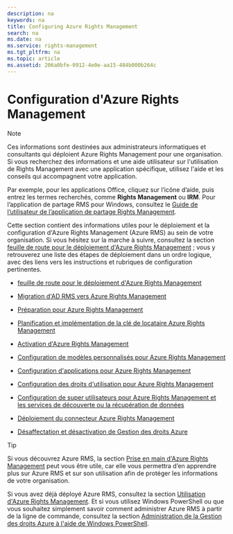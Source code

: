 ```yaml
---
description: na
keywords: na
title: Configuring Azure Rights Management
search: na
ms.date: na
ms.service: rights-management
ms.tgt_pltfrm: na
ms.topic: article
ms.assetid: 206a0bfe-0912-4e0e-aa15-484b000b264c
---
```

# Configuration d&#39;Azure Rights Management
> [!NOTE]
> Ces informations sont destinées aux administrateurs informatiques et consultants qui déploient Azure Rights Management pour une organisation. Si vous recherchez des informations et une aide utilisateur sur l'utilisation de Rights Management avec une application spécifique, utilisez l'aide et les conseils qui accompagnent votre application.
> 
> Par exemple, pour les applications Office, cliquez sur l’icône d’aide, puis entrez les termes recherchés, comme **Rights Management** ou **IRM**. Pour l’application de partage RMS pour Windows, consultez le [Guide de l’utilisateur de l’application de partage Rights Management](http://technet.microsoft.com/library/dn339006.aspx).

Cette section contient des informations utiles pour le déploiement et la configuration d'Azure Rights Management (Azure RMS) au sein de votre organisation. Si vous hésitez sur la marche à suivre, consultez la section [feuille de route pour le déploiement d'Azure Rights Management](../Topic/Azure_Rights_Management_Deployment_Roadmap.md) ; vous y retrouverez une liste des étapes de déploiement dans un ordre logique, avec des liens vers les instructions et rubriques de configuration pertinentes.

-   [feuille de route pour le déploiement d'Azure Rights Management](../Topic/Azure_Rights_Management_Deployment_Roadmap.md)

-   [Migration d'AD RMS vers Azure Rights Management](../Topic/Migrating_from_AD_RMS_to_Azure_Rights_Management.md)

-   [Préparation pour Azure Rights Management](../Topic/Preparing_for_Azure_Rights_Management.md)

-   [Planification et implémentation de la clé de locataire Azure Rights Management](../Topic/Planning_and_Implementing_Your_Azure_Rights_Management_Tenant_Key.md)

-   [Activation d'Azure Rights Management](../Topic/Activating_Azure_Rights_Management.md)

-   [Configuration de modèles personnalisés pour Azure Rights Management](../Topic/Configuring_Custom_Templates_for_Azure_Rights_Management.md)

-   [Configuration d'applications pour Azure Rights Management](../Topic/Configuring_Applications_for_Azure_Rights_Management.md)

-   [Configuration des droits d'utilisation pour Azure Rights Management](../Topic/Configuring_Usage_Rights_for_Azure_Rights_Management.md)

-   [Configuration de super utilisateurs pour Azure Rights Management et les services de découverte ou la récupération de données](../Topic/Configuring_Super_Users_for_Azure_Rights_Management_and_Discovery_Services_or_Data_Recovery.md)

-   [Déploiement du connecteur Azure Rights Management](../Topic/Deploying_the_Azure_Rights_Management_Connector.md)

-   [Désaffectation et désactivation de Gestion des droits Azure](../Topic/Decommissioning_and_Deactivating_Azure_Rights_Management.md)

> [!TIP]
> Si vous découvrez Azure RMS, la section [Prise en main d'Azure Rights Management](../Topic/Getting_Started_with_Azure_Rights_Management.md) peut vous être utile, car elle vous permettra d’en apprendre plus sur Azure RMS et sur son utilisation afin de protéger les informations de votre organisation.
> 
> Si vous avez déjà déployé Azure RMS, consultez la section [Utilisation d'Azure Rights Management](../Topic/Using_Azure_Rights_Management.md). Et si vous utilisez Windows PowerShell ou que vous souhaitez simplement savoir comment administrer Azure RMS à partir de la ligne de commande, consultez la section [Administration de la Gestion des droits Azure à l'aide de Windows PowerShell](../Topic/Administering_Azure_Rights_Management_by_Using_Windows_PowerShell.md).

